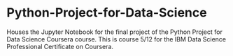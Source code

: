 # Python-Project-for-Data-Science
Houses the Jupyter Notebook for the final project of the Python Project for Data Science Coursera course. This is course 5/12 for the IBM Data Science Professional Certificate on Coursera.
